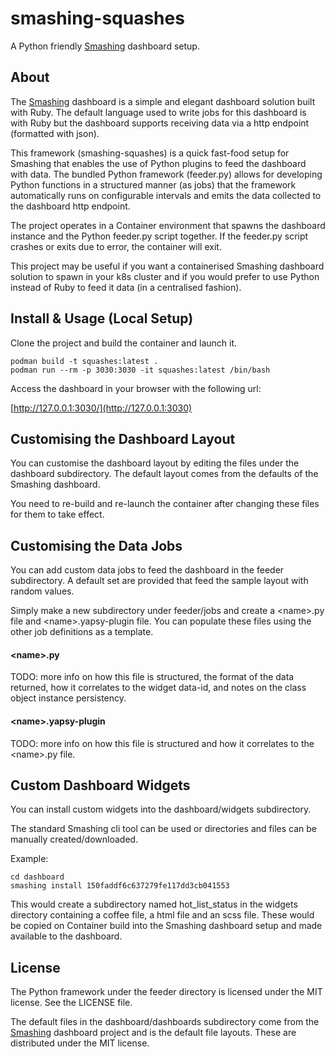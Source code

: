# smashing-squashes

A Python friendly [Smashing][0] dashboard setup.

## About

The [Smashing][0] dashboard is a simple and elegant dashboard solution
built with Ruby. The default language used to write jobs for this
dashboard is with Ruby but the dashboard supports receiving data via a
http endpoint (formatted with json).

This framework (smashing-squashes) is a quick fast-food setup for
Smashing that enables the use of Python plugins to feed the dashboard
with data. The bundled Python framework (feeder.py) allows for
developing Python functions in a structured manner (as jobs) that the
framework automatically runs on configurable intervals and emits the
data collected to the dashboard http endpoint.

The project operates in a Container environment that spawns the
dashboard instance and the Python feeder.py script together. If the
feeder.py script crashes or exits due to error, the container will
exit.

This project may be useful if you want a containerised Smashing
dashboard solution to spawn in your k8s cluster and if you would prefer
to use Python instead of Ruby to feed it data (in a centralised
fashion).

## Install & Usage (Local Setup)

Clone the project and build the container and launch it.

```
podman build -t squashes:latest .
podman run --rm -p 3030:3030 -it squashes:latest /bin/bash
```

Access the dashboard in your browser with the following url:

[http://127.0.0.1:3030/](http://127.0.0.1:3030)

## Customising the Dashboard Layout

You can customise the dashboard layout by editing the files under the
dashboard subdirectory. The default layout comes from the defaults of
the Smashing dashboard.

You need to re-build and re-launch the container after changing these
files for them to take effect.

## Customising the Data Jobs

You can add custom data jobs to feed the dashboard in the feeder
subdirectory. A default set are provided that feed the sample layout
with random values.

Simply make a new subdirectory under feeder/jobs and create a
&lt;name&gt;.py file and &lt;name&gt;.yapsy-plugin file. You can
populate these files using the other job definitions as a template.

#### &lt;name&gt;.py

TODO: more info on how this file is structured, the format of the data
returned, how it correlates to the widget data-id, and notes on the
class object instance persistency.

#### &lt;name&gt;.yapsy-plugin

TODO: more info on how this file is structured and how it correlates to
the &lt;name&gt;.py file.

## Custom Dashboard Widgets

You can install custom widgets into the dashboard/widgets subdirectory.

The standard Smashing cli tool can be used or directories and files can
be manually created/downloaded.

Example:

```
cd dashboard
smashing install 150faddf6c637279fe117dd3cb041553
```

This would create a subdirectory named hot_list_status in the widgets
directory containing a coffee file, a html file and an scss file. These
would be copied on Container build into the Smashing dashboard setup
and made available to the dashboard.

## License

The Python framework under the feeder directory is licensed under the
MIT license. See the LICENSE file.

The default files in the dashboard/dashboards subdirectory come from
the [Smashing][0] dashboard project and is the default file layouts.
These are distributed under the MIT license.

[0]: https://github.com/Smashing/smashing/
